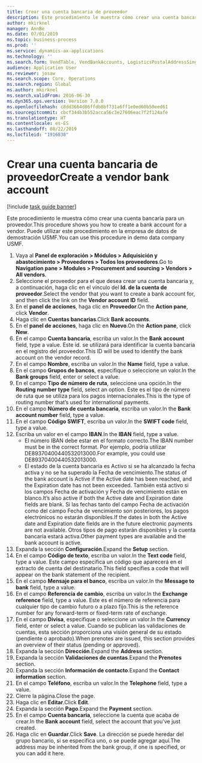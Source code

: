 ```yaml
---
title: Crear una cuenta bancaria de proveedor
description: Este procedimiento le muestra cómo crear una cuenta bancaria para un proveedor.
author: mkirknel
manager: AnnBe
ms.date: 07/01/2019
ms.topic: business-process
ms.prod: ''
ms.service: dynamics-ax-applications
ms.technology: ''
ms.search.form: VendTable, VendBankAccounts, LogisticsPostalAddressSingle
audience: Application User
ms.reviewer: josaw
ms.search.scope: Core, Operations
ms.search.region: Global
ms.author: mkirknel
ms.search.validFrom: 2016-06-30
ms.dyn365.ops.version: Version 7.0.0
ms.openlocfilehash: c8dd3664d86ffdb8bf731a6ff1e0ed60b50eed61
ms.sourcegitcommit: cbcf344b3b552acca56c3e27606eac7f2f124afe
ms.translationtype: HT
ms.contentlocale: es-ES
ms.lasthandoff: 08/22/2019
ms.locfileid: "1916838"
---
```

# <a name="create-a-vendor-bank-account"></a><span data-ttu-id="dce41-103">Crear una cuenta bancaria de proveedor</span><span class="sxs-lookup"><span data-stu-id="dce41-103">Create a vendor bank account</span></span>

[!include [task guide banner](../../includes/task-guide-banner.md)]

<span data-ttu-id="dce41-104">Este procedimiento le muestra cómo crear una cuenta bancaria para un proveedor.</span><span class="sxs-lookup"><span data-stu-id="dce41-104">This procedure shows you how to create a bank account for a vendor.</span></span> <span data-ttu-id="dce41-105">Puede utilizar este procedimiento en la empresa de datos de demostración USMF.</span><span class="sxs-lookup"><span data-stu-id="dce41-105">You can use this procedure in demo data company USMF.</span></span>

1. <span data-ttu-id="dce41-106">Vaya al **Panel de exploración > Módulos > Adquisición y abastecimiento > Proveedores > Todos los proveedores**.</span><span class="sxs-lookup"><span data-stu-id="dce41-106">Go to **Navigation pane > Modules > Procurement and sourcing > Vendors > All vendors**.</span></span>
2. <span data-ttu-id="dce41-107">Seleccione el proveedor para el que desea crear una cuenta bancaria y, a continuación, haga clic en el vínculo del **Id. de la cuenta de proveedor**.</span><span class="sxs-lookup"><span data-stu-id="dce41-107">Select the vendor that you want to create a bank account for, and then click the link on the **Vendor account ID** field.</span></span>
3. <span data-ttu-id="dce41-108">En el **panel de acciones**, haga clic en **Proveedor**.</span><span class="sxs-lookup"><span data-stu-id="dce41-108">On the **Action pane**, click **Vendor**.</span></span>
4. <span data-ttu-id="dce41-109">Haga clic en **Cuentas bancarias**.</span><span class="sxs-lookup"><span data-stu-id="dce41-109">Click **Bank accounts**.</span></span>
5. <span data-ttu-id="dce41-110">En el **panel de acciones**, haga clic en **Nuevo**.</span><span class="sxs-lookup"><span data-stu-id="dce41-110">On the **Action pane**, click **New**.</span></span>
6. <span data-ttu-id="dce41-111">En el campo **Cuenta bancaria**, escriba un valor.</span><span class="sxs-lookup"><span data-stu-id="dce41-111">In the **Bank account** field, type a value.</span></span> <span data-ttu-id="dce41-112">Este id. se utilizará para identificar la cuenta bancaria en el registro del proveedor.</span><span class="sxs-lookup"><span data-stu-id="dce41-112">This ID will be used to identify the bank account on the vendor record.</span></span>  
7. <span data-ttu-id="dce41-113">En el campo **Nombre**, escriba un valor.</span><span class="sxs-lookup"><span data-stu-id="dce41-113">In the **Name** field, type a value.</span></span>
8. <span data-ttu-id="dce41-114">En el campo **Grupos de bancos**, especifique o seleccione un valor.</span><span class="sxs-lookup"><span data-stu-id="dce41-114">In the **Bank groups** field, enter or select a value.</span></span>
9. <span data-ttu-id="dce41-115">En el campo **Tipo de número de ruta**, seleccione una opción.</span><span class="sxs-lookup"><span data-stu-id="dce41-115">In the **Routing number type** field, select an option.</span></span> <span data-ttu-id="dce41-116">Este es el tipo de número de ruta que se utiliza para los pagos internacionales.</span><span class="sxs-lookup"><span data-stu-id="dce41-116">This is the type of routing number that’s used for international payments.</span></span>  
10. <span data-ttu-id="dce41-117">En el campo **Número de cuenta bancaria**, escriba un valor.</span><span class="sxs-lookup"><span data-stu-id="dce41-117">In the **Bank account number** field, type a value.</span></span>
11. <span data-ttu-id="dce41-118">En el campo **Código SWIFT**, escriba un valor.</span><span class="sxs-lookup"><span data-stu-id="dce41-118">In the **SWIFT code** field, type a value.</span></span>
12. <span data-ttu-id="dce41-119">Escriba un valor en el campo **IBAN**.</span><span class="sxs-lookup"><span data-stu-id="dce41-119">In the **IBAN** field, type a value.</span></span>
    - <span data-ttu-id="dce41-120">El número IBAN debe estar en el formato correcto.</span><span class="sxs-lookup"><span data-stu-id="dce41-120">The IBAN number must be in the correct format.</span></span> <span data-ttu-id="dce41-121">Por ejemplo, podría utilizar DE89370400440532013000.</span><span class="sxs-lookup"><span data-stu-id="dce41-121">For example, you could use DE89370400440532013000.</span></span>  
    - <span data-ttu-id="dce41-122">El estado de la cuenta bancaria es Activo si se ha alcanzado la fecha activa y no se ha superado la Fecha de vencimiento.</span><span class="sxs-lookup"><span data-stu-id="dce41-122">The status of the bank account is Active if the Active date has been reached, and the Expiration date has not been exceeded.</span></span> <span data-ttu-id="dce41-123">También está activo si los campos Fecha de activación y Fecha de vencimiento están en blanco.</span><span class="sxs-lookup"><span data-stu-id="dce41-123">It’s also active if both the Active date and Expiration date fields are blank.</span></span> <span data-ttu-id="dce41-124">Si las fechas tanto del campo Fecha de activación como del campo Fecha de vencimiento son posteriores, los pagos electrónicos no estarán disponibles.</span><span class="sxs-lookup"><span data-stu-id="dce41-124">If the dates in both the Active date and Expiration date fields are in the future electronic payments are not available.</span></span> <span data-ttu-id="dce41-125">Otros tipos de pago estarán disponibles y la cuenta bancaria estará activa.</span><span class="sxs-lookup"><span data-stu-id="dce41-125">Other payment types are available and the bank account is active.</span></span>  
13. <span data-ttu-id="dce41-126">Expanda la sección **Configuración**.</span><span class="sxs-lookup"><span data-stu-id="dce41-126">Expand the **Setup** section.</span></span>
14. <span data-ttu-id="dce41-127">En el campo **Código de texto**, escriba un valor.</span><span class="sxs-lookup"><span data-stu-id="dce41-127">In the **Text code** field, type a value.</span></span> <span data-ttu-id="dce41-128">Este campo especifica un código que aparecerá en el extracto de cuenta del destinatario.</span><span class="sxs-lookup"><span data-stu-id="dce41-128">This field specifies a code that will appear on the bank statement of the recipient.</span></span>  
15. <span data-ttu-id="dce41-129">En el campo **Mensaje para el banco**, escriba un valor.</span><span class="sxs-lookup"><span data-stu-id="dce41-129">In the **Message to bank** field, type a value.</span></span>
16. <span data-ttu-id="dce41-130">En el campo **Referencia de cambio**, escriba un valor.</span><span class="sxs-lookup"><span data-stu-id="dce41-130">In the **Exchange reference** field, type a value.</span></span> <span data-ttu-id="dce41-131">Este es el número de referencia para cualquier tipo de cambio futuro o a plazo fijo.</span><span class="sxs-lookup"><span data-stu-id="dce41-131">This is the reference number for any forward-term or fixed-term rate of exchange.</span></span>
17. <span data-ttu-id="dce41-132">En el campo **Divisa**, especifique o seleccione un valor.</span><span class="sxs-lookup"><span data-stu-id="dce41-132">In the **Currency** field, enter or select a value.</span></span> <span data-ttu-id="dce41-133">Cuando se publican las validaciones de cuentas, esta sección proporciona una visión general de su estado (pendiente o aprobado).</span><span class="sxs-lookup"><span data-stu-id="dce41-133">When prenotes are issued, this section provides an overview of their status (pending or approved).</span></span>  
18. <span data-ttu-id="dce41-134">Expanda la sección **Dirección**.</span><span class="sxs-lookup"><span data-stu-id="dce41-134">Expand the **Address** section.</span></span>
19. <span data-ttu-id="dce41-135">Expanda la sección **Validaciones de cuentas**.</span><span class="sxs-lookup"><span data-stu-id="dce41-135">Expand the **Prenotes** section.</span></span>
20. <span data-ttu-id="dce41-136">Expanda la sección **Información de contacto**.</span><span class="sxs-lookup"><span data-stu-id="dce41-136">Expand the **Contact information** section.</span></span>
21. <span data-ttu-id="dce41-137">En el campo **Teléfono**, escriba un valor.</span><span class="sxs-lookup"><span data-stu-id="dce41-137">In the **Telephone** field, type a value.</span></span>
22. <span data-ttu-id="dce41-138">Cierre la página.</span><span class="sxs-lookup"><span data-stu-id="dce41-138">Close the page.</span></span>
23. <span data-ttu-id="dce41-139">Haga clic en **Editar**.</span><span class="sxs-lookup"><span data-stu-id="dce41-139">Click **Edit**.</span></span>
24. <span data-ttu-id="dce41-140">Expanda la sección **Pago**.</span><span class="sxs-lookup"><span data-stu-id="dce41-140">Expand the **Payment** section.</span></span>
25. <span data-ttu-id="dce41-141">En el campo **Cuenta bancaria**, seleccione la cuenta que acaba de crear.</span><span class="sxs-lookup"><span data-stu-id="dce41-141">In the **Bank account** field, select the account that you’ve just created.</span></span>
26. <span data-ttu-id="dce41-142">Haga clic en **Guardar**.</span><span class="sxs-lookup"><span data-stu-id="dce41-142">Click **Save**.</span></span> <span data-ttu-id="dce41-143">La dirección se puede heredar del grupo bancario, si se especifica uno, o se puede agregar aquí.</span><span class="sxs-lookup"><span data-stu-id="dce41-143">The address may be inherited from the bank group, if one is specified, or you can add it here.</span></span>  


